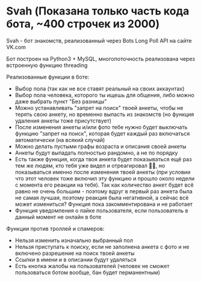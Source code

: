 # Svah (Показана только часть кода бота, ~400 строчек из 2000)
Svah - бот знакомств, реализованный через Bots Long Poll API на сайте VK.com

Бот построен на Python3 + MySQL, многопоточность реализована через встроенную функцию threading

Реализованные функции в боте:
- Выбор пола (так как не все ставят реальный на своих аккаунтах)
- Выбор пола человека, которого ты ищешь для общения, либо можно даже выбрать пункт "Без разницы"
- Можно устанавливать "запрет на поиск" твоей анкеты, чтобы не терять свою анкету, но временно выпасть из знакомств (но функция удаления анкеты тоже присутствует)
- После изменения анкеты и/или фото тебе нужно будет выключать функцию "запрет на поиск", которая будет каждый раз включаться автоматически (на всякий случай)
- Можно делать пустыми графы возраста и описания своей анкеты
- Анкеты будут выпадать полностью рандомно, а не по порядку
- Есть также функция, когда твоя анкета будет показываться ещё раз тем же людям, кто тебя уже видел и отреагировал 👎🏻, но показываться именно после изменения твоей анкеты (при условии что этот человек тоже включил эту функцию и прошло около недели с момента его реакции на тебя). Так как количество анкет будет всё равно не очень большим - поэтому вдруг в первый раз анкета была не самая лучшая, поэтому реакция была негативной, а сейчас всё может измениться? Функция пока закомментирована и не работает
- Функция уведомления о лайке пользователя, если пользователь в данный момент не онлайн в боте 

Функции против троллей и спамеров:
- Нельзя изменить изначально выбранный пол
- Нельзя приступать к поиску, если не заполнена анкета с фото и не включено разрешение на поиск твоей анкеты
- Ссылки в имени и в описании будут удаляться
- Есть кнопка жалобы на пользователей (человек не сможет пользоваться ботом вообще, бан будет перманентным)
